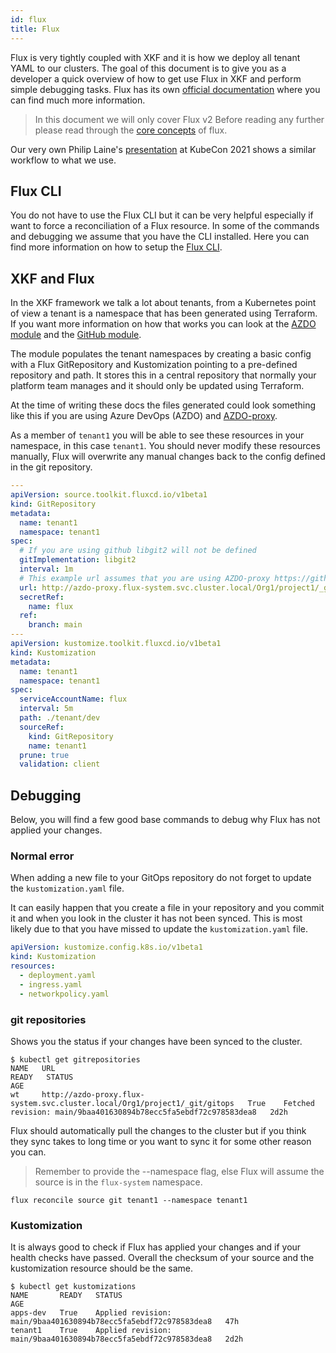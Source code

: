 ```yaml
---
id: flux
title: Flux
---
```


Flux is very tightly coupled with XKF and it is how we deploy all tenant YAML to our clusters.
The goal of this document is to give you as a developer a quick overview of
how to get use Flux in XKF and perform simple debugging tasks.
Flux has its own [official documentation](https://fluxcd.io/) where you can find much more information.

> In this document we will only cover Flux v2
> Before reading any further please read through the [core concepts](https://fluxcd.io/docs/concepts/) of flux.

Our very own Philip Laine's [presentation](https://www.youtube.com/watch?v=F7B_TBcIyl8) at KubeCon 2021 shows a similar workflow to what we use.

## Flux CLI

You do not have to use the Flux CLI but it can be very helpful especially if want to force a reconciliation of a Flux resource.
In some of the commands and debugging we assume that you have the CLI installed.
Here you can find more information on how to setup the [Flux CLI](https://fluxcd.io/docs/installation/).

## XKF and Flux

In the XKF framework we talk a lot about tenants, from a Kubernetes point of view a tenant is a namespace that has been generated using Terraform.
If you want more information on how that works you can look at the [AZDO module](https://github.com/XenitAB/terraform-modules/tree/main/modules/kubernetes/fluxcd-v2-azdo)
and the [GitHub module](https://github.com/XenitAB/terraform-modules/tree/main/modules/kubernetes/fluxcd-v2-github).

The module populates the tenant namespaces by creating a basic config with a Flux GitRepository and Kustomization pointing to a pre-defined repository and path.
It stores this in a central repository that normally your platform team manages and it should only be updated using Terraform.

At the time of writing these docs the files generated could look something like this if you are using Azure DevOps (AZDO) and [AZDO-proxy](https://github.com/XenitAB/azdo-proxy).

As a member of `tenant1` you will be able to see these resources in your namespace, in this case `tenant1`.
You should never modify these resources manually, Flux will overwrite any manual changes back to the config defined in the git repository.

```yaml
---
apiVersion: source.toolkit.fluxcd.io/v1beta1
kind: GitRepository
metadata:
  name: tenant1
  namespace: tenant1
spec:
  # If you are using github libgit2 will not be defined
  gitImplementation: libgit2
  interval: 1m
  # This example url assumes that you are using AZDO-proxy https://github.com/XenitAB/azdo-proxy
  url: http://azdo-proxy.flux-system.svc.cluster.local/Org1/project1/_git/gitops
  secretRef:
    name: flux
  ref:
    branch: main
---
apiVersion: kustomize.toolkit.fluxcd.io/v1beta1
kind: Kustomization
metadata:
  name: tenant1
  namespace: tenant1
spec:
  serviceAccountName: flux
  interval: 5m
  path: ./tenant/dev
  sourceRef:
    kind: GitRepository
    name: tenant1
  prune: true
  validation: client
```

## Debugging

Below, you will find a few good base commands to debug why Flux has not applied your changes.

### Normal error

When adding a new file to your GitOps repository do not forget to update the `kustomization.yaml` file.

It can easily happen that you create a file in your repository and you commit it and when you look in the cluster it has not been synced.
This is most likely due to that you have missed to update the `kustomization.yaml` file.

```kustomization.yaml
apiVersion: kustomize.config.k8s.io/v1beta1
kind: Kustomization
resources:
  - deployment.yaml
  - ingress.yaml
  - networkpolicy.yaml
```

### git repositories

Shows you the status if your changes have been synced to the cluster.

```shell
$ kubectl get gitrepositories
NAME   URL                                                                         READY   STATUS                                                            AGE
wt     http://azdo-proxy.flux-system.svc.cluster.local/Org1/project1/_git/gitops   True    Fetched revision: main/9baa401630894b78ecc5fa5ebdf72c978583dea8   2d2h
```

Flux should automatically pull the changes to the cluster but if you think they sync takes
to long time or you want to sync it for some other reason you can.

> Remember to provide the --namespace flag, else Flux will assume the source is in the `flux-system` namespace.

```shell
flux reconcile source git tenant1 --namespace tenant1
```

### Kustomization

It is always good to check if Flux has applied your changes and if your health checks have passed.
Overall the checksum of your source and the kustomization resource should be the same.

```shell
$ kubectl get kustomizations
NAME       READY   STATUS                                                            AGE
apps-dev   True    Applied revision: main/9baa401630894b78ecc5fa5ebdf72c978583dea8   47h
tenant1    True    Applied revision: main/9baa401630894b78ecc5fa5ebdf72c978583dea8   2d2h
```

